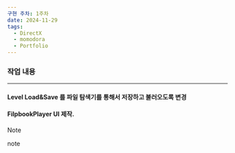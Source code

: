 ```yaml
---
구현 주차: 1주차
date: 2024-11-29
tags:
  - DirectX
  - momodora
  - Portfolio
---
```

### 작업 내용
---


#### Level Load&Save 를  파일 탐색기를 통해서 저장하고 불러오도록 변경




#### FilpbookPlayer UI 제작.



>[!note]
note

